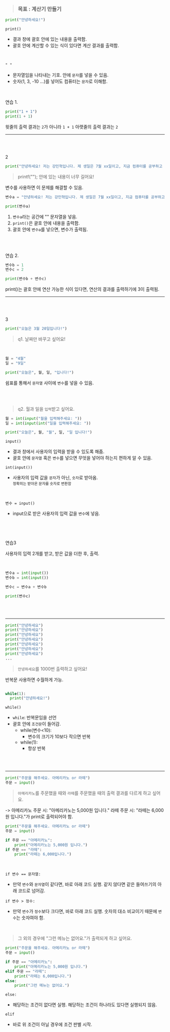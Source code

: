 <!-- ## 2. 메모리 및 데이터 타입

<!--
### 2-1. 메모리

c언어에서 작성한 코드들은 `컴파일`된 후, `메모리`에 적재됨.

> **컴파일**: 인간이 이해할 수 있는 언어 컴퓨터가 알아볼 수 있는 2진수로 바꾸는 것.<br>예시) `print("안녕하세요!")`를 `01001010 11010010 ... 00001010` 로 바꾸는 것.

<br><br>

|          | 메  | 모  | 리  | 구  | 조  |     |     |     |
| -------- | --- | --- | --- | --- | --- | --- | --- | --- |
| 1바이트: | 0   | 0   | 1   | 0   | 1   | 0   | 0   | 1   |
| 2바이트: | 1   | 0   | 0   | 1   | 1   | 1   | 0   | 1   |
| 3바이트: | 0   | 0   | 1   | 0   | 1   | 0   | 0   | 0   |
| 4바이트: | 0   | 1   | 1   | 0   | 0   | 0   | 0   | 0   |
| 5바이트: | 0   | 0   | 1   | 0   | 1   | 0   | 0   | 1   |
| 6바이트: | 1   | 0   | 1   | 0   | 0   | 1   | 0   | 0   |
| 7바이트: | 0   | 0   | 1   | 1   | 1   | 0   | 0   | 1   |
|          |     |     |     | .   |
|          |     |     |     | .   |
|          |     |     |     | .   |

> 1바이트에는 8개의 비트(1 혹은 0)이 들어감.

## <br> -->

> ### **목표** : 계산기 만들기

```python
print("안녕하세요!")
```

`print()`

- 결과 창에 괄호 안에 있는 내용을 출력함.
- 괄호 안에 계산할 수 있는 식이 있다면 계산 결과를 출력함.

<br>

`" "`

- 문자열임을 나타내는 기호. 안에 `문자`를 넣을 수 있음.
- 숫자(1, 3, -10 ...)를 넣어도 컴퓨터는 `문자`로 이해함.

<br>

연습 1.

```python
print("1 + 1")
print(1 + 1)
```

윗줄의 출력 결과는 `2`가 아니라 `1 + 1`
아랫줄의 출력 결과는 `2`

---

<br>
<br>

2

```python
print("안녕하세요! 저는 강민혁입니다. 제 생일은 7월 xx일이고, 지금 컴퓨터를 공부하고 있어요. 또한, 컴퓨터의 구조와 있고, HCI와 딥러닝 모델들, 그리고 선형대수학도 관심이 있어요.")
```

> printf(""); 안에 있는 내용이 너무 길어요!

변수를 사용하면 이 문제를 해결할 수 있음.

```python
변수a = "안녕하세요! 저는 강민혁입니다. 제 생일은 7월 xx일이고, 지금 컴퓨터를 공부하고 있어요. 또한, 컴퓨터의 구조와 있고, HCI와 딥러닝 모델들, 그리고 선형대수학도 관심이 있어요."

print(변수a)
```

1. `변수a`라는 공간에 "" 문자열을 넣음.
2. `print()`은 괄호 안에 내용을 출력함.
3. 괄호 안에 `변수a`를 넣으면, 변수가 출력됨.

<br>

<br>

연습 2.

```python
변수b = 1
변수c = 2

print(변수b + 변수c)
```

print()는 괄호 안에 연산 가능한 식이 있다면, 연산의 결과를 출력하기에 3이 출력됨.

---

<br><br>

3

```python
print("오늘은 3월 20일입니다!")
```

> q1. 날짜만 바꾸고 싶어요!

<br>

```python
월 = "4월"
일 = "9일"

print("오늘은", 월, 일, "입니다!")
```

쉼표를 통해서 `문자열` 사이에 `변수`를 넣을 수 있음.

<br><br>

> q2. 월과 일을 `입력`받고 싶어요.

```python
월 = int(input("월을 입력해주세요: "))
일 = int(input(int("일을 입력해주세요: "))

print("오늘은", 월, "월", 일, "일 입니다!")
```

`input()`

- 결과 창에서 사용자의 입력을 받을 수 있도록 해줌.
- 괄호 안에 `문자열` 혹은 `변수`를 넣으면 무엇을 넣어야 하는지 편하게 알 수 있음.

`int(input())`

- 사용자의 입력 값을 `문자`가 아닌, `숫자`로 받아옴.<br>
  <small>정확히는 받아온 문자를 숫자로 변환함</small>

<br>

`변수 = input()`

- input으로 받은 사용자의 입력 값을 `변수`에 넣음.

## <br>

연습3

사용자의 입력 2개를 받고, 받은 값을 더한 후, 출력.

<br>

```python
변수a = int(input())
변수b = int(input())

변수c = 변수a + 변수b

print(변수c)
```

<br><br>

---

```python
print("안녕하세요")
print("안녕하세요")
print("안녕하세요")
print("안녕하세요")
print("안녕하세요")
print("안녕하세요")
print("안녕하세요")
...
```

> `안녕하세요`를 1000번 출력하고 싶어요!

반복문 사용하면 수월하게 가능.

```python

while(1):
  print("안녕하세요!")
```

`while()`

- `while`: 반복문임을 선언
- 괄호 안에 `조건문`이 들어감.
  - while(변수<10):
    - 변수의 크기가 10보다 작으면 반복
      <br>
  - while(1):
    - 항상 반복

<br><br>

---

>

```python
print("주문을 해주세요. 아메리카노 or 라떼")
주문 = input()
```

> `아메리카노`를 주문했을 때와 `라떼`를 주문했을 때의 출력 결과를 다르게 하고 싶어요.

-> 아메리카노 주문 시: "아메리카노는 5,000원 입니다." 라떼 주문 시: "라떼는 6,000원 입니다."가 print로 출력되어야 함.

```python
print("주문을 해주세요. 아메리카노 or 라떼")
주문 = input()

if 주문 == "아메리카노":
	print("아메리카노는 5,000원 입니다.")
if 주문 == "라떼":
	print("라떼는 6,000입니다.")
```

<br>

`if 변수 == 문자열:`

- 만약 `변수`와 `문자열`이 같다면, 바로 아래 코드 실행. 같지 않다면 같은 들여쓰기의 아래 코드로 넘어감.

`if 변수 > 정수:`

- 만약 `변수`가 `정수`보다 크다면, 바로 아래 코드 실행. 숫자의 대소 비교이기 때문에 `변수`는 숫자여야 함.

<br>

> 그 외의 경우에 "그런 메뉴는 없어요."가 출력되게 하고 싶어요.

```python
print("주문을 해주세요. 아메리카노 or 라떼")
주문 = input()

if 주문 == "아메리카노":
	print("아메리카노는 5,000원 입니다.")
elif 주문 == "라떼":
	print("라떼는 6,000입니다.")
else:
	print("그런 메뉴는 없어요.")
```

`else:`

- 해당하는 조건이 없다면 실행. 해당하는 조건이 하나라도 있다면 실행되지 않음.

`elif`

- 바로 위 조건이 아닐 경우에 조건 판별 시작.
